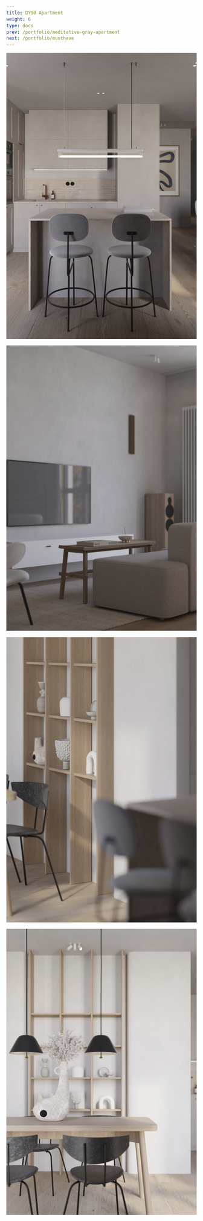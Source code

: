 ```yaml
---
title: DY90 Apartment
weight: 6
type: docs
prev: /portfolio/meditative-gray-apartment
next: /portfolio/musthave
---
```

![1](dy1.jpg)

![2](dy2.jpg)

![3](dy3.jpg)

![4](dy4.jpg)